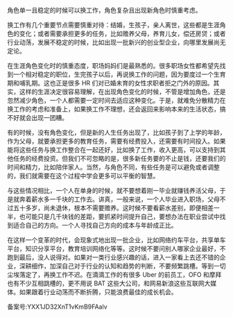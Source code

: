 角色单一且稳定的时候可以换工作，角色复杂且出现新角色时慎重考虑。

  

换工作有几个重要节点需要慎重对待：结婚，生孩子，亲人离世，这些都是生涯角色的变化；或者需要承担更多的任务，比如赡养父母，养育儿女，偿还房贷；或者行业动荡，发展不稳定的时候，比如出现一批新兴的创业型企业，向哪里发展尚无定论。

  

在生涯角色变化时的慎重态度，职场妈妈们是最熟悉的。很多职场女性都希望先找到一个相对稳定的职位，生完孩子以后，再说换工作的问题，因为要度过一个生育期和哺乳期。这也正是很多 HR 们对已婚未育的女性求职者拒之门外的原因。其实，这样的生涯决定很容易理解，在出现角色变化的时候，不管是增加角色，还是忽然减少角色，一个人都需要一定时间去适应这种变化。于是，就难免分散精力在换工作的考虑和准备上，如果换工作不理想，还会返回来影响本来的生活状态，搞不好就会出现一团糟。

  

有的时候，没有角色变化，但是新的人生任务出现了，比如孩子到了上学的年龄，作为父母，就要承担更多的教育任务，需要有经费投入，还需要有时间投入。如果能将这些任务与换工作整合在一起还好，比如换了工作，收入更高，可以支持到其他任务的经费投资。但我们不可忽略的是，很多新任务要的不止是钱，还要我们的时间和精力，比如陪伴家人。当然，与角色不同，有些任务是可以避免或者调整的，我们就需要在这个过程中学会更多可以平衡的智慧。

  

与这些情况相比，一个人在单身的时候，就不要想着刚一毕业就赚钱养活父母，于是就奔着薪水多一千块的工作去。讲真，一般来说，一个人毕业进入职场，父母不过五十多岁，尚未退休，根本不需要赡养。这时候不要看薪水差别，即便相差一半，也可能只是几千块钱的差距，要抓紧时间提升自己，要想办法在职业尝试中找到适合自己的方向。一个人寻找自己方向的成本与年龄成正比。

  

在这样一个变革的时代，会现象式地出现一批企业，比如网络约车平台，共享单车平台，知识分享平台，教育培训网络化等等。这时候不要问别人哪家企业最好，不跑到最后，没人说得对。如果对一类行业感兴趣的话，进入一家看上去还不错的企业，深耕细作，加深自己对于行业的认知和趋势的判断，不要频繁跳槽。等到一切尘埃落定了，再换工作不迟。在滴滴工作的有很多 Uber 的前员工，OFO 和摩拜也有不少互相跳槽的，更不用说 BAT 这些大公司，和网易新浪这些互联网大媒体。如果跟着行业动荡而不断折腾，只能浪费最佳的成长机会。

  

  

备案号:YXX1JD32XnT1vKmB9FAalv